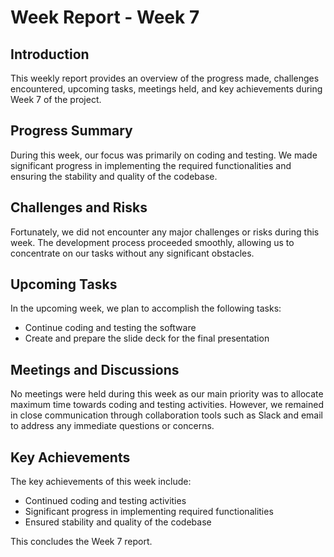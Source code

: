 # Week Report - Week 7

## Introduction
This weekly report provides an overview of the progress made, challenges encountered, upcoming tasks, meetings held, and key achievements during Week 7 of the project.

## Progress Summary
During this week, our focus was primarily on coding and testing. We made significant progress in implementing the required functionalities and ensuring the stability and quality of the codebase. 

## Challenges and Risks
Fortunately, we did not encounter any major challenges or risks during this week. The development process proceeded smoothly, allowing us to concentrate on our tasks without any significant obstacles.

## Upcoming Tasks
In the upcoming week, we plan to accomplish the following tasks:
- Continue coding and testing the software
- Create and prepare the slide deck for the final presentation

## Meetings and Discussions
No meetings were held during this week as our main priority was to allocate maximum time towards coding and testing activities. However, we remained in close communication through collaboration tools such as Slack and email to address any immediate questions or concerns.

## Key Achievements
The key achievements of this week include:
- Continued coding and testing activities
- Significant progress in implementing required functionalities
- Ensured stability and quality of the codebase

This concludes the Week 7 report.